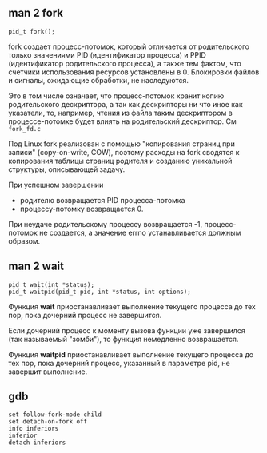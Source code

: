 ## man 2 fork
```
pid_t fork();
```

fork создает процесс-потомок, который отличается от родительского только значениями PID (идентификатор процесса) и PPID (идентификатор родительского процесса), а также тем фактом, что счетчики использования ресурсов установлены в 0. Блокировки файлов и сигналы, ожидающие обработки, не наследуются.

Это в том числе означает, что процесс-потомок хранит копию родительского дескриптора, а так как дескрипторы ни что иное как указатели, то, например, чтения из файла таким дескриптором в процессе-потомке будет влиять на родительский дескриптор. См `fork_fd.c`

Под Linux fork реализован с помощью "копирования страниц при записи" (copy-on-write, COW), поэтому расходы на fork сводятся к копирования таблицы страниц родителя и созданию уникальной структуры, описывающей задачу.  

При успешном завершении 
* родителю возвращается PID процесса-потомка
* процессу-потомку возвращается 0. 

При неудаче родительскому процессу возвращается -1, процесс-потомок не создается, а значение errno устанавливается должным образом. 

## man 2 wait

```
pid_t wait(int *status);
pid_t waitpid(pid_t pid, int *status, int options);
```

Функция **wait** приостанавливает выполнение текущего процесса до тех пор, пока дочерний процесс не завершится. 

Если дочерний процесс к моменту вызова функции уже завершился (так называемый "зомби"), то функция немедленно возвращается.

Функция **waitpid** приостанавливает выполнение текущего процесса до тех пор, пока дочерний процесс, указанный в параметре pid, не завершит выполнение.

## gdb
```
set follow-fork-mode child
set detach-on-fork off
info inferiors
inferior
detach inferiors
```
